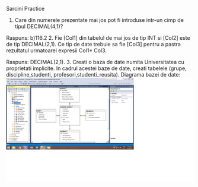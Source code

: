 Sarcini Practice
1. Care din numerele prezentate mai jos pot fi introduse intr-un cimp de tipul DECIMAL(4,1)?

Raspuns: b)116.2
2. Fie [Col1] din tabelul de mai jos de tip INT si [Col2] este de tip DECIMAL(2,1). Ce tip de date trebuie sa fie [Col3] pentru a pastra rezultatul urmatoarei expresii Col1* Col3. 

Raspuns: DECIMAL(2,1).
3. Creati o baza de date numita Universitatea cu proprietati implicite. In cadrul acestei baze de date, creati tabelele (grupe, discipline,studenti, profesori,studenti_reusita).
Diagrama bazei de date:
<img src= "diagrama.png"/>
